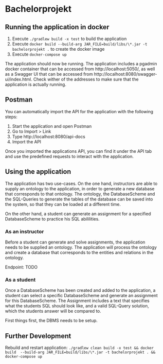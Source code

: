 # Bachelorprojekt

## Running the application in docker

1. Execute `./gradlew build -x test` to build the application
2. Execute `docker build --build-arg JAR_FILE=build/libs/\*.jar -t bachelorprojekt .`
to create the docker image
3. Execute `docker-compose up`

The application should now be running. The application includes a pgadmin docker container that
can be accessed from http://localhost:5050/, as well as a Swagger UI that can be accessed from
http://localhost:8080/swagger-ui/index.html. Check wither of the addresses to make sure that the application
is actually running.

## Postman

You can automatically import the API for the application with the following steps:
1. Start the application and open Postman
2. Go to Import > Link
3. Type http://localhost:8080/api-docs
4. Import the API

Once you imported the applications API, you can find it under the API tab and use the predefined
requests to interact with the application.

## Using the application

The application has two use-cases. On the one hand, instructors are able to supply an ontology
to the application, in order to generate a new database that corresponds to that ontology. The 
ontology, the DatabaseScheme and the SQL-Queries to generate the tables of the database can be saved
into the system, so that they can be loaded at a different time.

On the other hand, a student can generate an assignment for a specified DatabaseScheme to practice his
SQL abililities.

### As an instructor

Before a student can generate and solve assignments, the application needs to be supplied an
ontology. The application will process the ontology and create a database that corresponds to the
entities and relations in the ontology.

Endpoint: TODO

### As a student

Once a DatabaseScheme has been created and added to the application, a student can select
a specific DatabaseScheme and generate an assignment for this DatabaseScheme. The Assignment
includes a text that specifies what the students SQL should look like, and a valid SQL-Query
solution, which the students answer will be compared to.

First things first, the DBMS needs to be setup. 

## Further Development

Rebuild and restart application: `./gradlew clean build -x test && docker build 
--build-arg JAR_FILE=build/libs/\*.jar -t bachelorprojekt . && docker-compose up`
